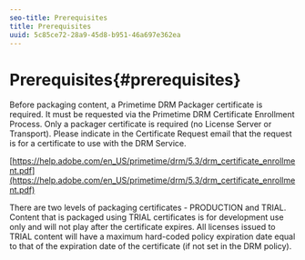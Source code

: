 ```yaml
---
seo-title: Prerequisites
title: Prerequisites
uuid: 5c85ce72-28a9-45d8-b951-46a697e362ea
---
```


# Prerequisites{#prerequisites}

Before packaging content, a Primetime DRM Packager certificate is required. It must be requested via the Primetime DRM Certificate Enrollment Process. Only a packager certificate is required (no License Server or Transport). Please indicate in the Certificate Request email that the request is for a certificate to use with the DRM Service.

[https://help.adobe.com/en_US/primetime/drm/5.3/drm_certificate_enrollment.pdf](https://help.adobe.com/en_US/primetime/drm/5.3/drm_certificate_enrollment.pdf)

There are two levels of packaging certificates - PRODUCTION and TRIAL. Content that is packaged using TRIAL certificates is for development use only and will not play after the certificate expires. All licenses issued to TRIAL content will have a maximum hard-coded policy expiration date equal to that of the expiration date of the certificate (if not set in the DRM policy). 
